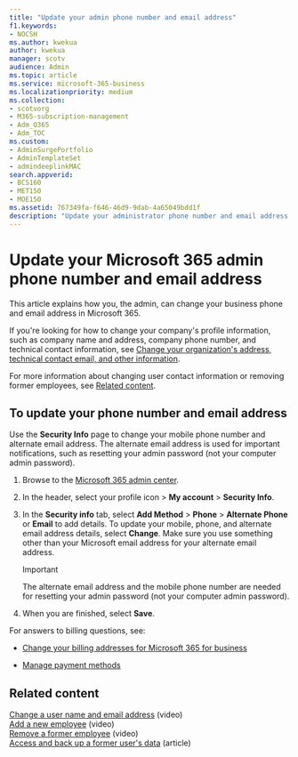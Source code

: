 ```yaml
---
title: "Update your admin phone number and email address"
f1.keywords:
- NOCSH
ms.author: kwekua
author: kwekua
manager: scotv
audience: Admin
ms.topic: article
ms.service: microsoft-365-business
ms.localizationpriority: medium
ms.collection: 
- scotvorg
- M365-subscription-management
- Adm_O365
- Adm_TOC
ms.custom: 
- AdminSurgePortfolio
- AdminTemplateSet
- admindeeplinkMAC
search.appverid:
- BCS160
- MET150
- MOE150
ms.assetid: 767349fa-f646-46d9-9dab-4a65049bdd1f
description: "Update your administrator phone number and email address in the admin center if you want to reset your own admin password."
---
```


# Update your Microsoft 365 admin phone number and email address

This article explains how you, the admin, can change your business phone and email address in Microsoft 365.
  
If you're looking for how to change your company's profile information, such as company name and address, company phone number, and technical contact information, see [Change your organization's address, technical contact email, and other information](change-address-contact-and-more.md).

For more information about changing user contact information or removing former employees, see [Related content](#related-content).
  
## To update your phone number and email address

Use the **Security Info** page to change your mobile phone number and alternate email address. The alternate email address is used for important notifications, such as resetting your admin password (not your computer admin password). 
  
1. Browse to the <a href="https://go.microsoft.com/fwlink/p/?linkid=2024339" target="_blank">Microsoft 365 admin center</a>.

2. In the header, select your profile icon \> **My account** \> **Security Info**.

3. In the **Security info** tab, select **Add Method** \> **Phone** \> **Alternate Phone** or **Email** to add details. To update your mobile, phone, and alternate email address details, select **Change**. Make sure you use something other than your Microsoft email address for your alternate email address.

    > [!IMPORTANT]
    > The alternate email address and the mobile phone number are needed for resetting your admin password (not your computer admin password).

4. When you are finished, select **Save**.
  
For answers to billing questions, see:
  
- [Change your billing addresses for Microsoft 365 for business](../../commerce/billing-and-payments/change-your-billing-addresses.md)

- [Manage payment methods](../../commerce/billing-and-payments/manage-payment-methods.md)

## Related content

[Change a user name and email address](../add-users/change-a-user-name-and-email-address.md) (video)\
[Add a new employee](../add-users/add-new-employee.md) (video)\
[Remove a former employee](../add-users/remove-former-employee.md) (video)\
[Access and back up a former user's data](../add-users/get-access-to-and-back-up-a-former-user-s-data.md) (article)